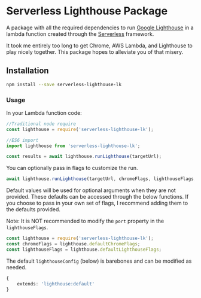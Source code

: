# Serverless Lighthouse Package 

A package with all the required dependencies to run [Google Lighthouse](https://github.com/GoogleChrome/lighthouse) in a lambda function created through the [Serverless](https://www.serverless.com/) framework. 

It took me entirely too long to get Chrome, AWS Lambda, and Lighthouse to play nicely together. This package hopes to alleviate you of that misery.


## Installation

```bash
npm install --save serverless-lighthouse-lk
```

### Usage

In your Lambda function code:

```ts
//Traditional node require
const lighthouse = require('serverless-lighthouse-lk');

//ES6 import
import lighthouse from 'serverless-lighthouse-lk';

const results = await lighthouse.runLighthouse(targetUrl);
```

You can optionally pass in flags to customize the run.

```ts
await lighthouse.runLighthouse(targetUrl, chromeFlags, lighthouseFlags, lighthouseConfig)
```

Default values will be used for optional arguments when they are not provided. These defaults can be accessed through the below functions. If you choose to pass in your own set of flags, I recommend adding them to the defaults provided.

Note: It is NOT recommended to modify the `port` property in the `lighthouseFlags`.

```ts
const lighthouse = require('serverless-lighthouse-lk');
const chromeFlags = lighthouse.defaultChromeFlags;
const lighthouseFlags = lighthouse.defaultLighthouseFlags;
``` 

The default `lighthouseConfig` (below) is barebones and can be modified as needed.
```ts
{
    extends: 'lighthouse:default'
}
```
